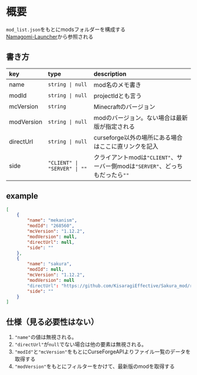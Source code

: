# 概要

`mod_list.json`をもとにmodsフォルダーを構成する  
[Namagomi-Launcher](https://github.com/NamagomiNetwork/Namagomi-Launcher)から参照される

## 書き方
|key|type|description|
|:---|:---|:---|
|name|`string \| null`|mod名のメモ書き|
|modId|`string \| null`|projectIdとも言う|
|mcVersion|`string`|Minecraftのバージョン|
|modVersion|`string \| null`|modのバージョン。ない場合は最新版が指定される|
|directUrl|`string \| null`|curseforge以外の場所にある場合はここに直リンクを記入|
|side|`"CLIENT" \| "SERVER" \| ""`|クライアントmodは`"CLIENT"`、サーバー側modは`"SERVER"`、どっちもだったら`""`|


## example
```json
[
    {
        "name": "mekanism",
        "modId": "268560",
        "mcVersion": "1.12.2",
        "modVersion": null,
        "directUrl": null,
        "side": ""
    },
    {
        "name": "sakura",
        "modId": null,
        "mcVersion": "1.12.2",
        "modVersion": null
        "directUrl": "https://github.com/KisaragiEffective/Sakura_mod/releases/download/1.0.8-1.12.2%2Bflavored.ksrg.4/Sakura-1.0.8-1.12.2+flavored.ksrg.4.jar",
        "side": ""
    }
]
```

## 仕様（見る必要性はない）
1. `"name"`の値は無視される。
2. `"directUrl"`が`null`でない場合は他の要素は無視される。
3. `"modId"`と`"mcVersion"`をもとにCurseForgeAPIよりファイル一覧のデータを取得する
4. `"modVersion"`をもとにフィルターをかけて、最新版のmodを取得する